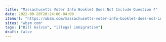 ```yaml
---
title: "Massachusetts Voter Info Booklet Does Not Include Question 4"
date: 2022-09-20T20:24:06-04:00
itemurl: "https://wbsm.com/massachusetts-voter-info-booklet-does-not-include-question-4/"
sites: "wbsm.com"
tags: ["Bill Galvin", "illegal immigration"]
draft: false
---
```


